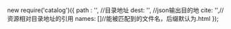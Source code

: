 ##
new require('catalog')({
    path : '', //目录地址
    dest: '', //json输出目的地
    cite: '',//资源相对目录地址的引用
    names: []//能被匹配到的文件名，后缀默认为.html
});
